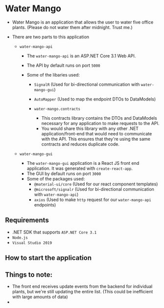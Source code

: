 # Water Mango

- Water Mango is an application that allows the user to water five office plants. (Please do not water them after midnight. Trust me.)

- There are two parts to this application

  - `water-mango-api`

    - The `water-mango-api` is an ASP.NET Core 3.1 Web API.
    - The API by default runs on port `5000`
    - Some of the libaries used:

      - `SignalR` (Used for bi-directional communication with `water-mango-gui`)
      - `AutoMapper` (Used to map the endpoint DTOs to DataModels)

      - `water-mango.contracts`
        - This contracts library contains the DTOs and DataModels necessary for any application to make requests to the API.
        - You would share this library with any other .NET application/front-end that would need to communicate with the API. This ensures that they're using the same contracts and reduces duplicate code.

  - `water-mango-gui`
    - The `water-mango-gui` application is a React JS front end application. It was generated with `create-react-app`.
    - The GUI by default runs on port `3000`
    - Some of the packages used:
      - `@material-ui/core` (Used for our react component templates)
      - `@microsoft/signalr` (Used for bi-directional communication with `water-mango-api`)
      - `axios` (Used to make `http` request for our `water-mango-api` endpoints)

## Requirements

- .NET SDK that supports `ASP.NET Core 3.1`
- `Node.js`
- `Visual Studio 2019`

## How to start the application

## Things to note:

- The front end receives update events from the backend for individual plants, but we're still updating the entire list. (This could be inefficient with large amounts of data)
-
